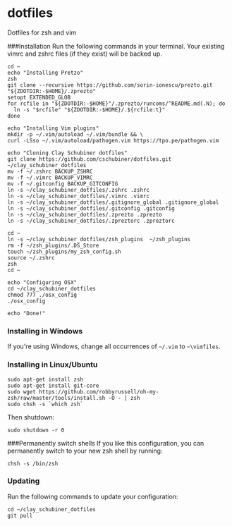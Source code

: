 dotfiles
========

Dotfiles for zsh and vim

###Installation
Run the following commands in your terminal. Your existing vimrc and zshrc files (if they exist) will be backed up.

    cd ~
    echo "Installing Pretzo"
    zsh
    git clone --recursive https://github.com/sorin-ionescu/prezto.git "${ZDOTDIR:-$HOME}/.zprezto"
    setopt EXTENDED_GLOB
    for rcfile in "${ZDOTDIR:-$HOME}"/.zprezto/runcoms/^README.md(.N); do
      ln -s "$rcfile" "${ZDOTDIR:-$HOME}/.${rcfile:t}"
    done

    echo "Installing Vim plugins"
    mkdir -p ~/.vim/autoload ~/.vim/bundle && \
    curl -LSso ~/.vim/autoload/pathogen.vim https://tpo.pe/pathogen.vim

    echo "Cloning Clay Schubiner dotfiles"
    git clone https://github.com/cschubiner/dotfiles.git ~/clay_schubiner_dotfiles
    mv -f ~/.zshrc BACKUP_ZSHRC
    mv -f ~/.vimrc BACKUP_VIMRC
    mv -f ~/.gitconfig BACKUP_GITCONFIG
    ln -s ~/clay_schubiner_dotfiles/.zshrc .zshrc
    ln -s ~/clay_schubiner_dotfiles/.vimrc .vimrc
    ln -s ~/clay_schubiner_dotfiles/.gitignore_global .gitignore_global
    ln -s ~/clay_schubiner_dotfiles/.gitconfig .gitconfig
    ln -s ~/clay_schubiner_dotfiles/.zprezto .zprezto
    ln -s ~/clay_schubiner_dotfiles/.zpreztorc .zpreztorc

    cd ~
    ln -s ~/clay_schubiner_dotfiles/zsh_plugins  ~/zsh_plugins
    rm -f ~/zsh_plugins/.DS_Store
    touch ~/zsh_plugins/my_zsh_config.sh
    source ~/.zshrc
    zsh
    cd ~

    echo "Configuring OSX"
    cd ~/clay_schubiner_dotfiles
    chmod 777 ./osx_config
    ./osx_config

    echo "Done!"

### Installing in Windows
If you're using Windows, change all occurrences of `~/.vim` to `~\vimfiles`.

### Installing in Linux/Ubuntu
    sudo apt-get install zsh
    sudo apt-get install git-core
    sudo wget https://github.com/robbyrussell/oh-my-zsh/raw/master/tools/install.sh -O - | zsh
    sudo chsh -s `which zsh`

Then shutdown:

    sudo shutdown -r 0

###Permanently switch shells
If you like this configuration, you can permanently switch to your new zsh shell by running:
```
chsh -s /bin/zsh
```
### Updating

Run the following commands to update your configuration:

```
cd ~/clay_schubiner_dotfiles
git pull
```
